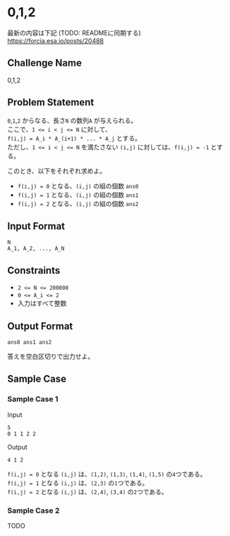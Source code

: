 # 0,1,2

最新の内容は下記 (TODO: READMEに同期する)  
https://forcia.esa.io/posts/20488   

## Challenge Name

0,1,2

## Problem Statement

`0`,`1`,`2` からなる、長さ`N` の数列`A` が与えられる。  
ここで、`1 <= i < j <= N` に対して、  
`f(i,j) = A_i * A_(i+1) * ... * A_j` とする。  
ただし、`1 <= i < j <= N` を満たさない `(i,j)` に対しては、`f(i,j) = -1` とする。  

このとき、以下をそれぞれ求めよ。  
- `f(i,j) = 0` となる、`(i,j)` の組の個数 `ans0`
- `f(i,j) = 1` となる、`(i,j)` の組の個数 `ans1`
- `f(i,j) = 2` となる、`(i,j)` の組の個数 `ans2`

## Input Format

```
N
A_1, A_2, ..., A_N
```

## Constraints

- `2 <= N <= 200000`
- `0 <= A_i <= 2`
- 入力はすべて整数

## Output Format

```
ans0 ans1 ans2
```
答えを空白区切りで出力せよ。  

## Sample Case

### Sample Case 1

Input
```
5
0 1 1 2 2
```

Output
```
4 1 2
```

`f(i,j) = 0` となる `(i,j)` は、`(1,2)`, `(1,3)`, `(1,4)`, `(1,5)` の`4`つである。  
`f(i,j) = 1` となる `(i,j)` は、`(2,3)` の`1`つである。  
`f(i,j) = 2` となる `(i,j)` は、`(2,4)`, `(3,4)` の`2`つである。  

### Sample Case 2

TODO

